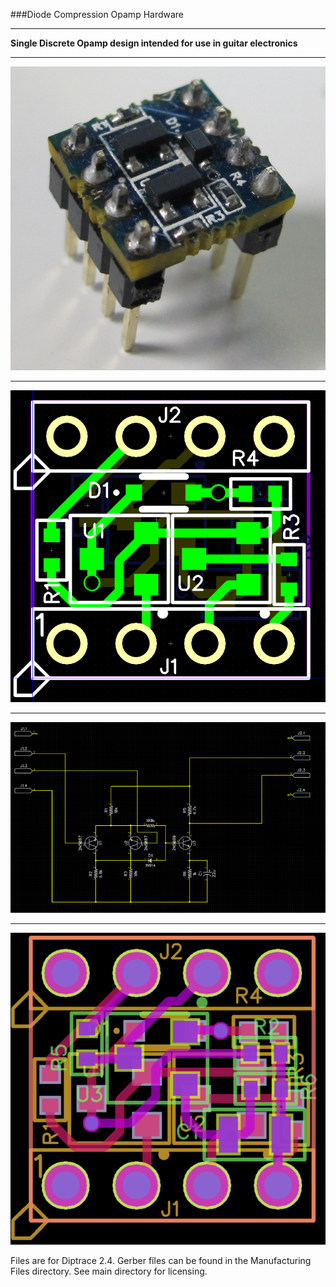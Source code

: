 ###Diode Compression Opamp Hardware
***
**Single Discrete Opamp design intended for use in guitar electronics**

***
![Image](opamp.png)

***
![Layout Image](PCB.png)

***
![Schematic Image](Schematic.png)

***
![Gerber Top Drawing](gerber.png)

Files are for Diptrace 2.4. Gerber files can be found in the Manufacturing Files directory. See main directory for licensing. 
